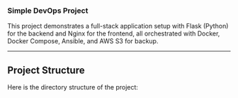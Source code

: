 ### Simple DevOps Project

This project demonstrates a full-stack application setup with Flask (Python) for the backend and Nginx for the frontend, all orchestrated with Docker, Docker Compose, Ansible, and AWS S3 for backup.

---

## Project Structure

Here is the directory structure of the project:



